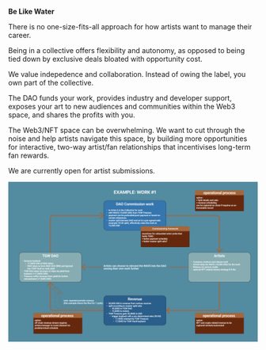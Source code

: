 **Be Like Water**

There is no one-size-fits-all approach for how artists want to manage their career.

Being in a collective offers flexibility and autonomy, as opposed to being tied down by exclusive deals bloated with opportunity cost. 

We value indepedence and collaboration. Instead of owing the label, you own part of the collective.

The DAO funds your work, provides industry and developer support, exposes your art to new audiences and communities within the Web3 space, and shares the profits with you. 

The Web3/NFT space can be overwhelming. We want to cut through the noise and help artists navigate this space, by building more opportunities for interactive, two-way artist/fan relationships that incentivises long-term fan rewards. 

We are currently open for artist submissions. 

![Example #1](https://raw.githubusercontent.com/acryptos/docs-thegreatwave/main/img/artists-example1.png "An Example")
